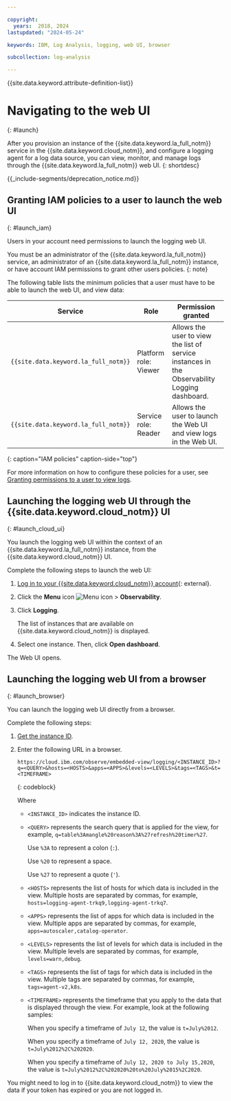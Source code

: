 ```yaml
---

copyright:
  years:  2018, 2024
lastupdated: "2024-05-24"

keywords: IBM, Log Analysis, logging, web UI, browser

subcollection: log-analysis

---
```


{{site.data.keyword.attribute-definition-list}}

# Navigating to the web UI
{: #launch}

After you provision an instance of the {{site.data.keyword.la_full_notm}} service in the {{site.data.keyword.cloud_notm}}, and configure a logging agent for a log data source, you can view, monitor, and manage logs through the {{site.data.keyword.la_full_notm}} web UI.
{: shortdesc}


{{_include-segments/deprecation_notice.md}}

## Granting IAM policies to a user to launch the web UI
{: #launch_iam}

Users in your account need permissions to launch the logging web UI.

You must be an administrator of the {{site.data.keyword.la_full_notm}} service, an administrator of an {{site.data.keyword.la_full_notm}} instance, or have account IAM permissions to grant other users policies.
{: note}

The following table lists the minimum policies that a user must have to be able to launch the web UI, and view data:

| Service                              | Role                      | Permission granted       |
|--------------------------------------|---------------------------|---------------------|
| `{{site.data.keyword.la_full_notm}}` | Platform role: Viewer     | Allows the user to view the list of service instances in the Observability Logging dashboard. |
| `{{site.data.keyword.la_full_notm}}` | Service role: Reader      | Allows the user to launch the Web UI and view logs in the Web UI.    |
{: caption="IAM policies" caption-side="top"}

For more information on how to configure these policies for a user, see [Granting permissions to a user to view logs](/docs/log-analysis?topic=log-analysis-work_iam#user_logdna).


## Launching the logging web UI through the {{site.data.keyword.cloud_notm}} UI
{: #launch_cloud_ui}

You launch the logging web UI within the context of an {{site.data.keyword.la_full_notm}} instance, from the {{site.data.keyword.cloud_notm}} UI.

Complete the following steps to launch the web UI:

1. [Log in to your {{site.data.keyword.cloud_notm}} account](https://cloud.ibm.com/login){: external}.

2. Click the **Menu** icon ![Menu icon](../icons/icon_hamburger.svg) &gt; **Observability**.

3. Click **Logging**.

    The list of instances that are available on {{site.data.keyword.cloud_notm}} is displayed.

4. Select one instance. Then, click **Open dashboard**.

The Web UI opens.

## Launching the logging web UI from a browser
{: #launch_browser}

You can launch the logging web UI directly from a browser.

Complete the following steps:

1. [Get the instance ID](/docs/log-analysis?topic=log-analysis-faq#faq_9).

2. Enter the following URL in a browser.

    ```text
    https://cloud.ibm.com/observe/embedded-view/logging/<INSTANCE_ID>?q=<QUERY>&hosts=<HOSTS>&apps=<APPS>&levels=<LEVELS>&tags=<TAGS>&t=<TIMEFRAME>
    ```
    {: codeblock}

    Where

    * `<INSTANCE_ID>` indicates the instance ID.

    * `<QUERY>` represents the search query that is applied for the view, for example, `q=table%3Amangle%20reason%3A%27refresh%20timer%27`.

        Use `%3A` to represent a colon (`:`).

        Use `%20` to represent a space.

        Use `%27` to represent a quote (`'`).

    * `<HOSTS>` represents the list of hosts for which data is included in the view. Multiple hosts are separated by commas, for example,  `hosts=logging-agent-trkq9,logging-agent-trkq7`.

    * `<APPS>` represents the list of apps for which data is included in the view. Multiple apps are separated by commas, for example, `apps=autoscaler,catalog-operator`.

    * `<LEVELS>` represents the list of levels for which data is included in the view. Multiple levels are separated by commas, for example, `levels=warn,debug`.

    * `<TAGS>` represents the list of tags for which data is included in the view. Multiple tags are separated by commas, for example, `tags=agent-v2,k8s`.

    * `<TIMEFRAME>` represents the timeframe that you apply to the data that is displayed through the view. For example, look at the following samples:

        When you specify a timeframe of `July 12`, the value is `t=July%2012`.

        When you specify a timeframe of `July 12, 2020`, the value is `t=July%2012%2C%202020`.

        When you specify a timeframe of `July 12, 2020 to July 15,2020`, the value is `t=July%2012%2C%202020%20to%20July%2015%2C2020`.


You might need to log in to {{site.data.keyword.cloud_notm}} to view the data if your token has expired or you are not logged in.
